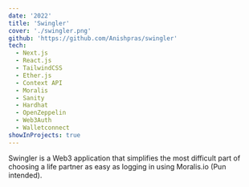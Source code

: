 ```yaml
---
date: '2022'
title: 'Swingler'
cover: './swingler.png'
github: 'https://github.com/Anishpras/swingler'
tech:
  - Next.js
  - React.js
  - TailwindCSS
  - Ether.js
  - Context API
  - Moralis
  - Sanity
  - Hardhat
  - OpenZeppelin
  - Web3Auth
  - Walletconnect
showInProjects: true
---
```


Swingler is a Web3 application that simplifies the most difficult part of choosing a life partner as easy as logging in using Moralis.io (Pun intended).
